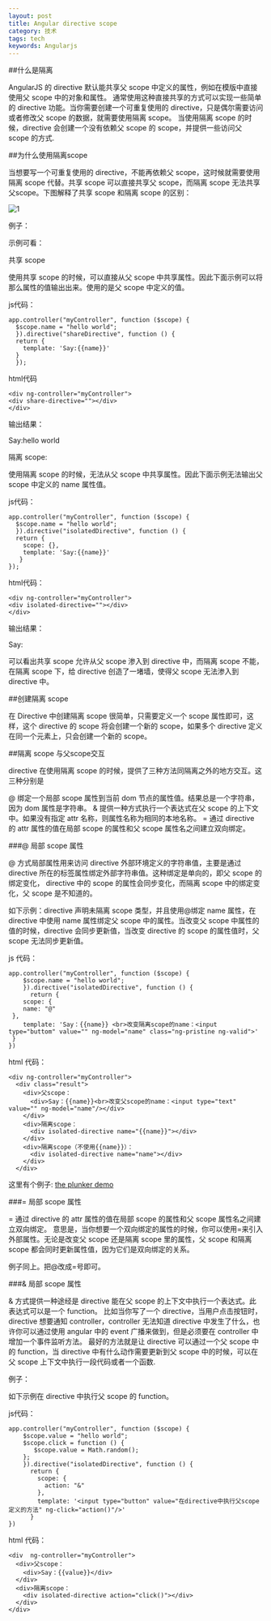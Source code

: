 ```yaml
---
layout: post
title: Angular directive scope
category: 技术
tags: tech
keywords: Angularjs
---
```


##什么是隔离

   AngularJS 的 directive 默认能共享父 scope 中定义的属性，例如在模版中直接使用父 scope 中的对象和属性。
通常使用这种直接共享的方式可以实现一些简单的 directive 功能。当你需要创建一个可重复使用的 directive，只是偶尔需要访问或者修改父 scope 的数据，就需要使用隔离 scope。
当使用隔离 scope 的时候，directive 会创建一个没有依赖父 scope 的 scope，并提供一些访问父 scope 的方式.

##为什么使用隔离scope

   当想要写一个可重复使用的 directive，不能再依赖父 scope，这时候就需要使用隔离 scope 代替。共享 scope 可以直接共享父 scope，而隔离 scope 无法共享父scope。下图解释了共享 scope 和隔离 scope 的区别：


![1](/public/img/posts/scope.jpg)

例子：

示例可看：

共享 scope

使用共享 scope 的时候，可以直接从父 scope 中共享属性。因此下面示例可以将那么属性的值输出出来。使用的是父 scope 中定义的值。

js代码：

```
app.controller("myController", function ($scope) {
  $scope.name = "hello world";
  }).directive("shareDirective", function () {
  return {
    template: 'Say:{{name}}'
  }
  });
```

html代码

```
<div ng-controller="myController">
<div share-directive=""></div>
</div>
```

输出结果：

Say:hello world

隔离 scope:

使用隔离 scope 的时候，无法从父 scope 中共享属性。因此下面示例无法输出父 scope 中定义的 name 属性值。

js代码：
```
app.controller("myController", function ($scope) {
  $scope.name = "hello world";
  }).directive("isolatedDirective", function () {
  return {
    scope: {},
    template: 'Say:{{name}}'
   }
});
```
html代码：

```
<div ng-controller="myController">
<div isolated-directive=""></div>
</div>
```

输出结果：

Say:

可以看出共享 scope 允许从父 scope 渗入到 directive 中，而隔离 scope 不能，在隔离 scope 下，给 directive 创造了一堵墙，使得父 scope 无法渗入到 directive 中。

##创建隔离 scope

在 Directive 中创建隔离 scope 很简单，只需要定义一个 scope 属性即可，这样，这个 directive 的 scope 将会创建一个新的 scope，如果多个 directive 定义在同一个元素上，只会创建一个新的 scope。

##隔离 scope 与父scope交互

directive 在使用隔离 scope 的时候，提供了三种方法同隔离之外的地方交互。这三种分别是

@ 绑定一个局部 scope 属性到当前 dom 节点的属性值。结果总是一个字符串，因为 dom 属性是字符串。
& 提供一种方式执行一个表达式在父 scope 的上下文中。如果没有指定 attr 名称，则属性名称为相同的本地名称。
= 通过 directive 的 attr 属性的值在局部 scope 的属性和父 scope 属性名之间建立双向绑定。

###@ 局部 scope 属性

@ 方式局部属性用来访问 directive 外部环境定义的字符串值，主要是通过 directive 所在的标签属性绑定外部字符串值。这种绑定是单向的，即父 scope 的绑定变化，
directive 中的 scope 的属性会同步变化，而隔离 scope 中的绑定变化，父 scope 是不知道的。

如下示例：directive 声明未隔离 scope 类型，并且使用@绑定 name 属性，在 directive 中使用 name 属性绑定父 scope 中的属性。当改变父 scope 中属性的值的时候，directive 会同步更新值，当改变 directive 的 scope 的属性值时，父 scope 无法同步更新值。

js 代码：

```
app.controller("myController", function ($scope) {
    $scope.name = "hello world";
    }).directive("isolatedDirective", function () {
      return {
    scope: {
    name: "@"
 },
    template: 'Say：{{name}} <br>改变隔离scope的name：<input type="buttom" value="" ng-model="name" class="ng-pristine ng-valid">'
 }
})
```
html 代码：

```
<div ng-controller="myController">
  <div class="result">
    <div>父scope：
      <div>Say：{{name}}<br>改变父scope的name：<input type="text" value="" ng-model="name"/></div>
    </div>
    <div>隔离scope：
      <div isolated-directive name="{{name}}"></div>
    </div>
    <div>隔离scope（不使用{{name}}）：
      <div isolated-directive name="name"></div>
    </div>
  </div>
```

这里有个例子:
[the plunker demo](http://plnkr.co/edit/0vwa72InAuAACTBKykAa)

###= 局部 scope 属性

= 通过 directive 的 attr 属性的值在局部 scope 的属性和父 scope 属性名之间建立双向绑定。
意思是，当你想要一个双向绑定的属性的时候，你可以使用=来引入外部属性。无论是改变父 scope 还是隔离 scope 里的属性，父 scope 和隔离 scope 都会同时更新属性值，因为它们是双向绑定的关系。

例子同上。把@改成=号即可。

###& 局部 scope 属性

& 方式提供一种途经是 directive 能在父 scope 的上下文中执行一个表达式。此表达式可以是一个 function。
比如当你写了一个 directive，当用户点击按钮时，directive 想要通知 controller，controller 无法知道 directive 中发生了什么，也许你可以通过使用 angular 中的 event 广播来做到，但是必须要在 controller 中增加一个事件监听方法。
最好的方法就是让 directive 可以通过一个父 scope 中的 function，当 directive 中有什么动作需要更新到父 scope 中的时候，可以在父 scope 上下文中执行一段代码或者一个函数.

例子：

如下示例在 directive 中执行父 scope 的 function。

js代码：

```
app.controller("myController", function ($scope) {
    $scope.value = "hello world";
    $scope.click = function () {
       $scope.value = Math.random();
    };
    }).directive("isolatedDirective", function () {
      return {
        scope: {
          action: "&"
        },
        template: '<input type="button" value="在directive中执行父scope定义的方法" ng-click="action()"/>'
      }
})
```

html 代码：

```
<div  ng-controller="myController">
  <div>父scope：
    <div>Say：{{value}}</div>
  </div>
  <div>隔离scope：
    <div isolated-directive action="click()"></div>
  </div>
</div>
```


